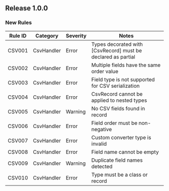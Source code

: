 ## Release 1.0.0

### New Rules

Rule ID | Category | Severity | Notes
--------|----------|----------|-------
CSV001  | CsvHandler | Error | Types decorated with [CsvRecord] must be declared as partial
CSV002  | CsvHandler | Error | Multiple fields have the same order value
CSV003  | CsvHandler | Error | Field type is not supported for CSV serialization
CSV004  | CsvHandler | Error | CsvRecord cannot be applied to nested types
CSV005  | CsvHandler | Warning | No CSV fields found in record
CSV006  | CsvHandler | Error | Field order must be non-negative
CSV007  | CsvHandler | Error | Custom converter type is invalid
CSV008  | CsvHandler | Error | Field name cannot be empty
CSV009  | CsvHandler | Warning | Duplicate field names detected
CSV010  | CsvHandler | Error | Type must be a class or record
